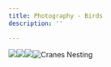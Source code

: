 ```yaml
---
title: Photography - Birds
description: ''

---
```

![](/assets/img/bird-blue-heron.JPG)![](/assets/img/printmoneyshotbird.JPG)![](/assets/img/printwhitebird.JPG)![](/assets/img/printcranelove.JPG "Cranes Nesting")